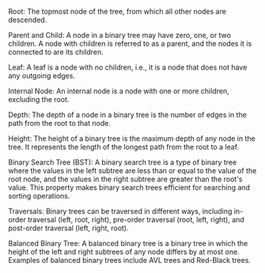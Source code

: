 Root: The topmost node of the tree, from which all other nodes are descended.

Parent and Child: A node in a binary tree may have zero, one, or two children. A node with children is referred to as a parent, and the nodes it is connected to are its children.

Leaf: A leaf is a node with no children, i.e., it is a node that does not have any outgoing edges.

Internal Node: An internal node is a node with one or more children, excluding the root.

Depth: The depth of a node in a binary tree is the number of edges in the path from the root to that node.

Height: The height of a binary tree is the maximum depth of any node in the tree. It represents the length of the longest path from the root to a leaf.

Binary Search Tree (BST): A binary search tree is a type of binary tree where the values in the left subtree are less than or equal to the value of the root node, and the values in the right subtree are greater than the root's value. This property makes binary search trees efficient for searching and sorting operations.

Traversals: Binary trees can be traversed in different ways, including in-order traversal (left, root, right), pre-order traversal (root, left, right), and post-order traversal (left, right, root).

Balanced Binary Tree: A balanced binary tree is a binary tree in which the height of the left and right subtrees of any node differs by at most one. Examples of balanced binary trees include AVL trees and Red-Black trees.
